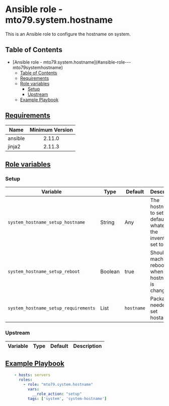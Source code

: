 # Ansible role -  mto79.system.hostname

This is an Ansible role to configure the hostname on system.

## Table of Contents

- [Ansible role -  mto79.system.hostname](#ansible-role--- mto79systemhostname)
  - [Table of Contents](#table-of-contents)
  - [Requirements](#requirements)
  - [Role variables](#role-variables)
    - [Setup](#setup)
    - [Upstream](#upstream)
  - [Example Playbook](#example-playbook)

## [Requirements](#requirements)

| Name             | Minimum Version |
|------------------|:---------------:|
| ansible          | 2.11.0          |
| jinja2           | 2.11.3          |

## [Role variables](#role-variables)

### Setup

| Variable                                     | Type       | Default           | Description |
|----------------------------------------------|------------|-------------------|-------------|
| `system_hostname_setup_hostname`             | String     | Any               | The hostname to set. By default whatever the inventory is set to. |
| `system_hostname_setup_reboot`               | Boolean    | true              | Should the machine be rebooted when the hostname is changed? |
| `system_hostname_setup_requirements`         | List       | `hostname`        | Package needed to set hostanme|

### Upstream

| Variable | Type | Default | Description |
| -------- | ---- | ------- | ----------- |

## [Example Playbook](#example-playbook)

```yaml
    - hosts: servers
      roles:
        - role: "mto79.system.hostname"
          vars:
            __role_action: "setup"
          tags: ['system', 'system-hostname']
```
